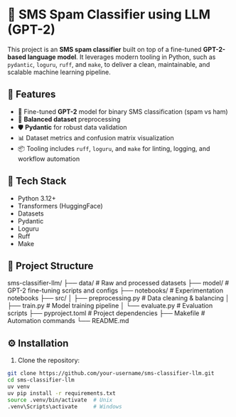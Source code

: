 # 📩 SMS Spam Classifier using LLM (GPT-2)

This project is an **SMS spam classifier** built on top of a fine-tuned **GPT-2-based language model**. It leverages modern tooling in Python, such as `pydantic`, `loguru`, `ruff`, and `make`, to deliver a clean, maintainable, and scalable machine learning pipeline.

## 🚀 Features

- 🧠 Fine-tuned **GPT-2** model for binary SMS classification (spam vs ham)
- 🔄 **Balanced dataset** preprocessing
- 🛡️ **Pydantic** for robust data validation
- 📊 Dataset metrics and confusion matrix visualization
- 📦 Tooling includes `ruff`, `loguru`, and `make` for linting, logging, and workflow automation

## 🧰 Tech Stack

- Python 3.12+
- Transformers (HuggingFace)
- Datasets
- Pydantic
- Loguru
- Ruff
- Make

## 📁 Project Structure

sms-classifier-llm/ ├── data/ # Raw and processed datasets ├── model/ # GPT-2 fine-tuning scripts and configs ├── notebooks/ # Experimentation notebooks ├── src/ │ ├── preprocessing.py # Data cleaning & balancing │ ├── train.py # Model training pipeline │ └── evaluate.py # Evaluation scripts ├── pyproject.toml # Project dependencies ├── Makefile # Automation commands └── README.md

## ⚙️ Installation

1. Clone the repository:

```bash
git clone https://github.com/your-username/sms-classifier-llm.git
cd sms-classifier-llm
uv venv
uv pip install -r requirements.txt
source .venv/bin/activate  # Unix
.venv\Scripts\activate     # Windows
